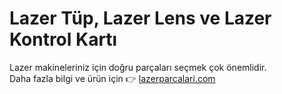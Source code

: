 # Lazer Tüp, Lazer Lens ve Lazer Kontrol Kartı
Lazer makineleriniz için doğru parçaları seçmek çok önemlidir.  
Daha fazla bilgi ve ürün için 👉 [lazerparcalari.com](https://lazerparcalari.com)
